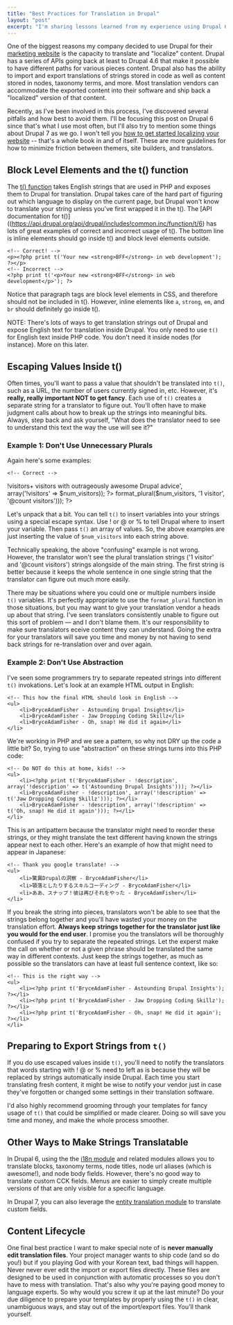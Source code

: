 ```yaml
---
title: "Best Practices for Translation in Drupal"
layout: "post"
excerpt: "I'm sharing lessons learned from my experience using Drupal 6 and i18n for translation. The long story short: Make translation easier by keeping things simple. Don't use the t() when you can keep translatable strings fully in the database, and don't break up individual strings into multiple t()."
---
```

One of the biggest reasons my company decided to use Drupal for their [marketing website](http://www.brightcove.com/) is the capacity to translate and "localize" content. Drupal has a series of APIs going back at least to Drupal 4.6 that make it possible to have different paths for various pieces content. Drupal also has the ability to import and export translations of strings stored in code as well as content stored in nodes, taxonomy terms, and more. Most translation vendors can accommodate the exported content into their software and ship back a "localized" version of that content.

Recently, as I've been involved in this process, I've discovered several pitfalls and how best to avoid them. I'll be focusing this post on Drupal 6 since that's what I use most often, but I'll also try to mention some things about Drupal 7 as we go. I won't tell you [how to get started localizing your website](https://drupal.org/node/275705) -- that's a whole book in and of itself. These are more guidelines for how to minimize friction between themers, site builders, and translators.

## Block Level Elements and the t() function

The [t() function](https://api.drupal.org/api/drupal/includes!common.inc/function/t/6) takes English strings that are used in PHP and exposes them to Drupal for translation. Drupal takes care of the hard part of figuring out which language to display on the current page, but Drupal won't know to translate your string unless you've first wrapped it in the t(). The [API documentation for t()]((https://api.drupal.org/api/drupal/includes!common.inc/function/t/6) has lots of great examples of correct and incorrect usage of t(). The bottom line is inline elements should go inside t() and block level elements outside.

    <!-- Correct! -->
    <p><?php print t('Your new <strong>BFF</strong> in web development'); ?></p>
    <!-- Incorrect -->
    <?php print t('<p>Your new <strong>BFF</strong> in web development</p>'); ?>

Notice that paragraph tags are block level elements in CSS, and therefore should not be included in t(). However, inline elements like `a`, `strong`, `em`, and `br` should definitely go inside t().

NOTE: There's lots of ways to get translation strings out of Drupal and expose English text for translation inside Drupal. You only need to use `t()` for English text inside PHP code. You don't need it inside nodes (for instance). More on this later.

## Escaping Values Inside t()

Often times, you'll want to pass a value that shouldn't be translated into `t()`, such as a URL, the number of users currently signed in, etc. However, it's **really, really important NOT to get fancy**. Each use of `t()` creates a separate string for a translator to figure out. You'll often have to make judgment calls about how to break up the strings into meaningful bits. Always, step back and ask yourself, "What does the translator need to see to understand this text the way the use will see it?" 

### Example 1: Don't Use Unnecessary Plurals

Again here's some examples:

    <!-- Correct -->
   <?php print t('Providing <strong>!visitors+</strong> visitors with outrageously awesome Drupal advice', array('!visitors' => $num_visitors)); ?>

   <!-- Yikes! Confusing -->
   <?php print t('Providing !visitors with outrageously awesome Drupal advice', array('!visitors' => format_plural($num_visitors, '1 visitor', '@count visitors'))); ?>

Let's unpack that a bit. You can tell `t()` to insert variables into your strings using a special escape syntax. Use ! or @ or % to tell Drupal where to insert your variable. Then pass `t()` an array of values. So, the above examples are just inserting the value of `$num_visitors` into each string above.

Technically speaking, the above "confusing" example is not wrong. However, the translator won't see the plural translation strings ('1 visitor' and '@count visitors') strings alongside of the main string. The first string is better because it keeps the whole sentence in one single string that the translator can figure out much more easily.

There may be situations where you could one or multiple numbers inside `t()` variables. It's perfectly appropriate to use the `format_plural` function in those situations, but you may want to give your translation vendor a heads up about that string. I've seen translators consistently unable to figure out this sort of problem &mdash; and I don't blame them. It's our responsibility to make sure translators eceive content they can understand. Going the extra for your translators will save you time and money by not having to send back strings for re-translation over and over again. 

### Example 2: Don't Use Abstraction

I've seen some programmers try to separate repeated strings into different `t()` invokations. Let's look at an example HTML output in English:

    <!-- This how the final HTML should look in English -->
    <ul>
        <li>BryceAdamFisher - Astounding Drupal Insights</li>
        <li>BryceAdamFisher - Jaw Dropping Coding Skillz</li>
        <li>BryceAdamFisher - Oh, snap! He did it again</li>
    </li>

We're working in PHP and we see a pattern, so why not DRY up the code a little bit? So, trying to use "abstraction" on these strings turns into this PHP code:

    <!-- Do NOT do this at home, kids! -->
    <ul>
        <li><?php print t('BryceAdamFisher - !description', array('!description' => t('Astounding Drupal Insights'))); ?></li>
        <li>BryceAdamFisher - !description', array('!description' => t('Jaw Dropping Coding Skillz'))); ?></li>
        <li>BryceAdamFisher - !description', array('!description' => t('Oh, snap! He did it again'))); ?></li>
    </li>

This is an antipattern because the translator might need to reorder these strings, or they might translate the text different having known the strings appear next to each other. Here's an example of how that might need to appear in Japanese:

    <!-- Thank you google translate! -->
    <ul>
        <li>驚異Drupalの洞察 - BryceAdamFisher</li>
        <li>顎落としたりするスキルコーディング - BryceAdamFisher</li>
        <li>ああ、スナップ！彼は再びそれをやった - BryceAdamFisher</li>
    </li>

If you break the string into pieces, translators won't be able to see that the strings belong together and you'll have wasted your money on the translation effort. **Always keep strings together for the translator just like you would for the end user**. I promise you the translators will be thoroughly confused if you try to separate the repeated strings. Let the experst make the call on whether or not a given phrase should be translated the same way in different contexts. Just keep the strings together, as much as possible so the translators can have at least full sentence context, like so:

    <!-- This is the right way -->
    <ul>
        <li><?php print t('BryceAdamFisher - Astounding Drupal Insights'); ?></li>
        <li><?php print t('BryceAdamFisher - Jaw Dropping Coding Skillz'); ?></li>
        <li><?php print t('BryceAdamFisher - Oh, snap! He did it again'); ?></li>
    </li>

## Preparing to Export Strings from `t()`

If you do use escaped values inside `t()`, you'll need to notify the translators that words starting with ! @ or % need to left as is because they will be replaced by strings automatically inside Drupal. Each time you start translating fresh content, it might be wise to notify your vendor just in case they've forgotten or changed some settings in their translation software.

I'd also highly recommend grooming through your templates for fancy usage of `t()` that could be simplified or made clearer. Doing so will save you time and money, and make the whole process smoother.

## Other Ways to Make Strings Translatable

In Drupal 6, using the the [i18n module](https://drupal.org/project/i18n) and related modules allows you to translate blocks, taxonomy terms, node titles, node url aliases (which is awesome!), and node body fields. However, there's no good way to translate custom CCK fields. Menus are easier to simply create multiple versions of that are only visible for a specific language. 

In Drupal 7, you can also leverage the [entity translation module](https://drupal.org/project/entity_translation) to translate custom fields.

## Content Lifecycle

One final best practice I want to make special note of is **never manually edit translation files**. Your project manager wants to ship code (and so do you!) but if you playing God with your Korean text, bad things will happen. Never never ever edit the import or export files directly. These files are designed to be used in conjunction with automatic processes so you don't have to mess with translation. That's also why you're paying good money to language experts. So why would you screw it up at the last minute? Do your due diligence to prepare your templates by properly using the `t()` in clear, unambiguous ways, and stay out of the import/export files. You'll thank yourself.